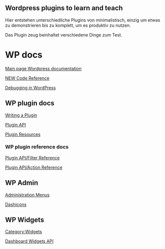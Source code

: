 ## Wordpress plugins to learn and teach
Hier entstehen unterschiedliche Plugins von minimalistisch,
einzig um etwas zu demonstrieren bis zu komplett, um es produktiv zu nutzen.

Das Plugin zeug beinhaltet verschiedene Dinge zum Test.

# WP docs
[Main page Wordpress documentation](https://codex.wordpress.org)

[NEW Code Reference](https://developer.wordpress.org/reference)

[Debugging in WordPress](https://codex.wordpress.org/Debugging_in_WordPress)

## WP plugin docs
[Writing a Plugin](https://codex.wordpress.org/Writing_a_Plugin)

[Plugin API](https://codex.wordpress.org/Plugin_API)

[Plugin Resources](https://codex.wordpress.org/Plugin_Resources)

### WP plugin reference docs
[Plugin API/Filter Reference](https://codex.wordpress.org/Plugin_API/Filter_Reference)

[Plugin API/Action Reference](https://codex.wordpress.org/Plugin_API/Action_Reference)

## WP Admin
[Administration Menus](https://codex.wordpress.org/Administration_Menus)

[Dashicons](https://developer.wordpress.org/resource/dashicons)

## WP Widgets

[Category:Widgets](https://codex.wordpress.org/Category:Widgets)

[Dashboard Widgets API](https://codex.wordpress.org/Dashboard_Widgets_API)